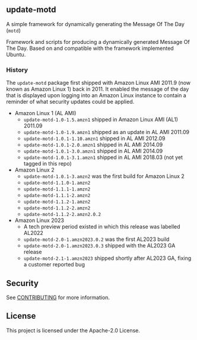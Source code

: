 ## update-motd

A simple framework for dynamically generating the Message Of The Day (`motd`)

Framework and scripts for producing a dynamically generated Message Of The Day.
Based on and compatible with the framework implemented Ubuntu.

### History

The `update-motd` package first shipped with Amazon Linux AMI 2011.9 (now
known as Amazon Linux 1) back in 2011. It enabled the message of the day that
is displayed upon logging into an Amazon Linux instance to contain a reminder
of what security updates could be applied.

- Amazon Linux 1 (AL AMI)
  - `update-motd-1.0-1.5.amzn1` shipped in Amazon Linux AMI (AL1) 2011.09
  - `update-motd-1.0-1.9.amzn1` shipped as an update in AL AMI 2011.09
  - `update-motd-1.0.1-1.10.amzn1` shipped in AL AMI 2012.09
  - `update-motd-1.0.1-2.0.amzn1` shipped in AL AMI 2014.09
  - `update-motd-1.0.1-3.0.amzn1` shipped in AL AMI 2014.09
  - `update-motd-1.0.1-3.1.amzn1` shipped in AL AMI 2018.03 (not yet tagged in this repo)
- Amazon Linux 2
  - `update-motd-1.0.1-3.amzn2` was the first build for Amazon Linux 2
  - `update-motd-1.1.0-1.amzn2`
  - `update-motd-1.1.1-1.amzn2`
  - `update-motd-1.1.1-2.amzn2`
  - `update-motd-1.1.2-1.amzn2`
  - `update-motd-1.1.2-2.amzn2`
  - `update-motd-1.1.2-2.amzn2.0.2`
- Amazon Linux 2023
  - A tech preview period existed in which this release was labelled AL2022
  - `update-motd-2.0-1.amzn2023.0.2` was the first AL2023 build
  - `update-motd-2.0-1.amzn2023.0.3` shipped with the AL2023 GA release
  - `update-motd-2.1-1.amzn2023` shipped shortly after AL2023 GA, fixing a customer reported bug


## Security

See [CONTRIBUTING](CONTRIBUTING.md#security-issue-notifications) for more information.

## License

This project is licensed under the Apache-2.0 License.

